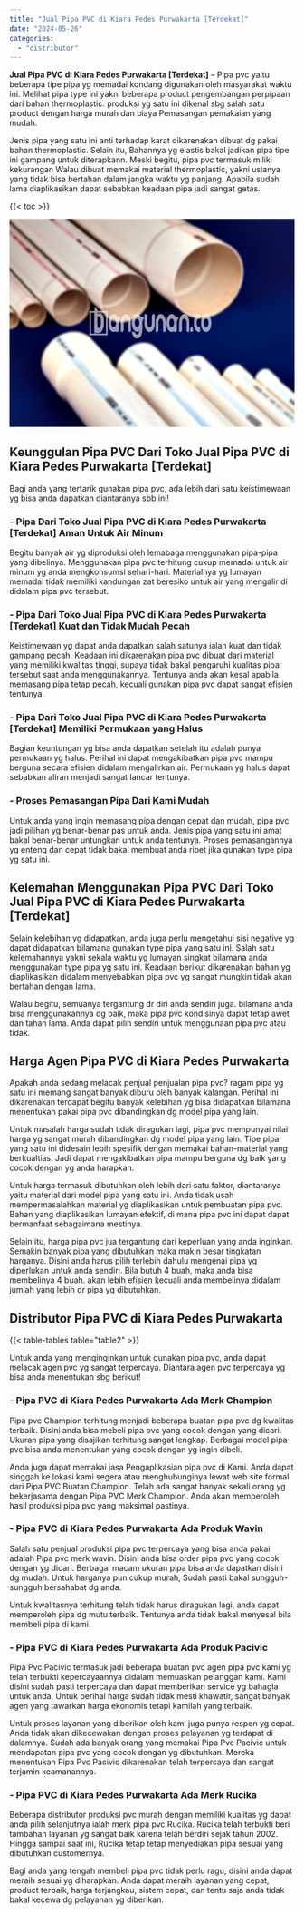 ```yaml
---
title: "Jual Pipa PVC di Kiara Pedes Purwakarta [Terdekat]"
date: "2024-05-26"
categories: 
  - "distributor"
---
```


**Jual Pipa PVC di Kiara Pedes Purwakarta \[Terdekat\]** – Pipa pvc yaitu beberapa tipe pipa yg memadai kondang digunakan oleh masyarakat waktu ini. Melihat pipa type ini yakni beberapa product pengembangan perpipaan dari bahan thermoplastic. produksi yg satu ini dikenal sbg salah satu product dengan harga murah dan biaya Pemasangan pemakaian yang mudah.

Jenis pipa yang satu ini anti terhadap karat dikarenakan dibuat dg pakai bahan thermoplastic. Selain itu, Bahannya yg elastis bakal jadikan pipa tipe ini gampang untuk diterapkann. Meski begitu, pipa pvc termasuk miliki kekurangan Walau dibuat memakai material thermoplastic, yakni usianya yang tidak bisa bertahan dalam jangka waktu yg panjang. Apabila sudah lama diaplikasikan dapat sebabkan keadaan pipa jadi sangat getas.

{{< toc >}}

![Jual Pipa PVC di Kiara Pedes Purwakarta [Terdekat]](/images/jaul-pipa-pvc-29.png)

## Keunggulan Pipa PVC Dari Toko Jual Pipa PVC di Kiara Pedes Purwakarta \[Terdekat\]

Bagi anda yang tertarik gunakan pipa pvc, ada lebih dari satu keistimewaan yg bisa anda dapatkan diantaranya sbb ini!

### \- Pipa Dari Toko Jual Pipa PVC di Kiara Pedes Purwakarta \[Terdekat\] Aman Untuk Air Minum

Begitu banyak air yg diproduksi oleh lemabaga menggunakan pipa-pipa yang dibelinya. Menggunakan pipa pvc terhitung cukup memadai untuk air minum yg anda mengkonsumsi sehari-hari. Materialnya yg lumayan memadai tidak memiliki kandungan zat beresiko untuk air yang mengalir di didalam pipa pvc tersebut.

### \- Pipa Dari Toko Jual Pipa PVC di Kiara Pedes Purwakarta \[Terdekat\] Kuat dan Tidak Mudah Pecah

Keistimewaan yg dapat anda dapatkan salah satunya ialah kuat dan tidak gampang pecah. Keadaan ini dikarenakan pipa pvc dibuat dari material yang memiliki kwalitas tinggi, supaya tidak bakal pengaruhi kualitas pipa tersebut saat anda menggunakannya. Tentunya anda akan kesal apabila memasang pipa tetap pecah, kecuali gunakan pipa pvc dapat sangat efisien tentunya.

### \- Pipa Dari Toko Jual Pipa PVC di Kiara Pedes Purwakarta \[Terdekat\] Memiliki Permukaan yang Halus

Bagian keuntungan yg bisa anda dapatkan setelah itu adalah punya permukaan yg halus. Perihal ini dapat mengakibatkan pipa pvc mampu berguna secara efisien didalam mengalirkan air. Permukaan yg halus dapat sebabkan aliran menjadi sangat lancar tentunya.

### \- Proses Pemasangan Pipa Dari Kami Mudah

Untuk anda yang ingin memasang pipa dengan cepat dan mudah, pipa pvc jadi pilihan yg benar-benar pas untuk anda. Jenis pipa yang satu ini amat bakal benar-benar untungkan untuk anda tentunya. Proses pemasangannya yg enteng dan cepat tidak bakal membuat anda ribet jika gunakan type pipa yg satu ini.

## Kelemahan Menggunakan Pipa PVC Dari Toko Jual Pipa PVC di Kiara Pedes Purwakarta \[Terdekat\]

Selain kelebihan yg didapatkan, anda juga perlu mengetahui sisi negative yg dapat didapatkan bilamana gunakan type pipa yang satu ini. Salah satu kelemahannya yakni sekala waktu yg lumayan singkat bilamana anda menggunakan type pipa yg satu ini. Keadaan berikut dikarenakan bahan yg diaplikasikan didalam menyebabkan pipa pvc yg sangat mungkin tidak akan bertahan dengan lama.

Walau begitu, semuanya tergantung dr diri anda sendiri juga. bilamana anda bisa menggunakannya dg baik, maka pipa pvc kondisinya dapat tetap awet dan tahan lama. Anda dapat pilih sendiri untuk menggunaan pipa pvc atau tidak.

## Harga Agen Pipa PVC di Kiara Pedes Purwakarta

Apakah anda sedang melacak penjual penjualan pipa pvc? ragam pipa yg satu ini memang sangat banyak diburu oleh banyak kalangan. Perihal ini dikarenakan terdapat begitu banyak kelebihan yg bisa didapatkan bilamana menentukan pakai pipa pvc dibandingkan dg model pipa yang lain.

Untuk masalah harga sudah tidak diragukan lagi, pipa pvc mempunyai nilai harga yg sangat murah dibandingkan dg model pipa yang lain. Tipe pipa yang satu ini didesain lebih spesifik dengan memakai bahan-material yang berkualtias. Jadi dapat mengakibatkan pipa mampu berguna dg baik yang cocok dengan yg anda harapkan.

Untuk harga termasuk dibutuhkan oleh lebih dari satu faktor, diantaranya yaitu material dari model pipa yang satu ini. Anda tidak usah mempermasalahkan material yg diaplikasikan untuk pembuatan pipa pvc. Bahan yang diaplikasikan lumayan efektif, di mana pipa pvc ini dapat dapat bermanfaat sebagaimana mestinya.

Selain itu, harga pipa pvc jua tergantung dari keperluan yang anda inginkan. Semakin banyak pipa yang dibutuhkan maka makin besar tingkatan harganya. Disini anda harus pilih terlebih dahulu mengenai pipa yg diperlukan untuk anda sendiri. Bila butuh 4 buah, maka anda bisa membelinya 4 buah. akan lebih efisien kecuali anda membelinya didalam jumlah yang lebih dr pipa yg dibutuhkan.

## Distributor Pipa PVC di Kiara Pedes Purwakarta

{{< table-tables table="table2" >}}

Untuk anda yang menginginkan untuk gunakan pipa pvc, anda dapat melacak agen pvc yg sangat terpercaya. Diantara agen pvc terpercaya yg bisa anda menentukan sbg berikut!

### \- Pipa PVC di Kiara Pedes Purwakarta Ada Merk Champion

Pipa pvc Champion terhitung menjadi beberapa buatan pipa pvc dg kwalitas terbaik. Disini anda bisa mebeli pipa pvc yang cocok dengan yang dicari. Ukuran pipa yang disajikan terhitung sangat lengkap. Berbagai model pipa pvc bisa anda menentukan yang cocok dengan yg ingin dibeli.

Anda juga dapat memakai jasa Pengaplikasian pipa pvc di Kami. Anda dapat singgah ke lokasi kami segera atau menghubunginya lewat web site formal dari Pipa PVC Buatan Champion. Telah ada sangat banyak sekali orang yg bekerjasama dengan Pipa PVC Merk Champion. Anda akan memperoleh hasil produksi pipa pvc yang maksimal pastinya.

### \- Pipa PVC di Kiara Pedes Purwakarta Ada Produk Wavin

Salah satu penjual produksi pipa pvc terpercaya yang bisa anda pakai adalah Pipa pvc merk wavin. Disini anda bisa order pipa pvc yang cocok dengan yg dicari. Berbagai macam ukuran pipa bisa anda dapatkan disini dg mudah. Untuk harganya pun cukup murah, Sudah pasti bakal sungguh-sungguh bersahabat dg anda.

Untuk kwalitasnya terhitung telah tidak harus diragukan lagi, anda dapat memperoleh pipa dg mutu terbaik. Tentunya anda tidak bakal menyesal bila membeli pipa di kami.

### \- Pipa PVC di Kiara Pedes Purwakarta Ada Produk Pacivic

Pipa Pvc Pacivic termasuk jadi beberapa buatan pvc agen pipa pvc kami yg telah terbukti kepercayaannya didalam memuaskan pelanggan kami. Kami disini sudah pasti terpercaya dan dapat memberikan service yg bahagia untuk anda. Untuk perihal harga sudah tidak mesti khawatir, sangat banyak agen yang tawarkan harga ekonomis tetapi kamilah yang terbaik.

Untuk proses layanan yang diberikan oleh kami juga punya respon yg cepat. Anda tidak akan dikecewakan dengan proses pelayanan yg terdapat di dalamnya. Sudah ada banyak orang yang memakai Pipa Pvc Pacivic untuk mendapatan pipa pvc yang cocok dengan yg dibutuhkan. Mereka menentukan Pipa Pvc Pacivic dikarenakan telah terpercaya dan sangat terjamin keamanannya.

### \- Pipa PVC di Kiara Pedes Purwakarta Ada Merk Rucika

Beberapa distributor produksi pvc murah dengan memiliki kualitas yg dapat anda pilih selanjutnya ialah merk pipa pvc Rucika. Rucika telah terbukti beri tambahan layanan yg sangat baik karena telah berdiri sejak tahun 2002. Hingga sampai saat ini, Rucika tetap tetap menyediakan pipa sesuai yang dibutuhkan customernya.

Bagi anda yang tengah membeli pipa pvc tidak perlu ragu, disini anda dapat meraih sesuai yg diharapkan. Anda dapat meraih layanan yang cepat, product terbaik, harga terjangkau, sistem cepat, dan tentu saja anda tidak bakal kecewa dg pelayanan yg diberikan.
